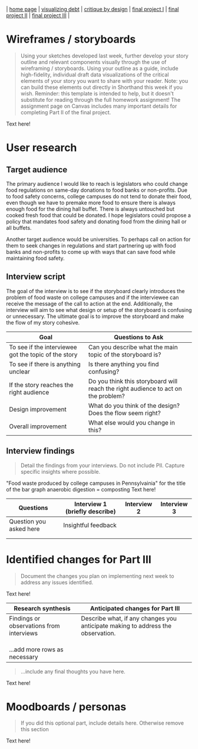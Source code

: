 | [home page](https://cmustudent.github.io/tswd-portfolio-templates/) | [visualizing debt](visualizing-government-debt) | [critique by design](critique-by-design) | [final project I](final-project-part-one) | [final project II](final-project-part-two) | [final project III](final-project-part-three) |

# Wireframes / storyboards
> Using your sketches developed last week, further develop your story outline and relevant components visually through the use of wireframing / storyboards. Using your outline as a guide, include high-fidelity, individual draft data visualizations of the critical elements of your story you want to share with your reader. Note: you can build these elements out directly in Shorthand this week if you wish.  Reminder: this template is intended to help, but it doesn't substitute for reading through the full homework assignment!  The assignment page on Canvas includes many important details for completing Part II of the final project. 

Text here!

# User research 

## Target audience
The primary audience I would like to reach is legislators who could change food regulations on same-day donations to food banks or non-profits. Due to food safety concerns, college campuses do  not tend to donate their food, even though we have to premake more food to ensure there is always enough food for the dining hall buffet. There is always untouched but cooked fresh food that could be donated. I hope legislators could propose a policy that mandates food safety and donating food from the dining hall or all buffets. 

Another target audience would be universities. To perhaps call on action for them to seek changes in regulations and start partnering up with food banks and non-profits to come up with ways that can save food while maintaining food safety.

## Interview script
The goal of the interview is to see if the storyboard clearly introduces the problem of food waste on college campuses and if the interviewee can receive the message of the call to action at the end. Additionally, the interview will aim to see what design or setup of the storyboard is confusing or unnecessary. The ultimate goal is to improve the storyboard and make the flow of my story cohesive. 

| Goal | Questions to Ask |
|------|------------------|
|To see if the interviewee got the topic of the story| Can you describe what the main topic of the storyboard is? |
|To see if there is anything unclear|Is there anything you find confusing?|
|If the story reaches the right audience | Do you think this storyboard will reach the right audience to act on the problem?|
|Design improvement| What do you think of the design? Does the flow seem right?|
|Overall improvement |What else would you change in this?|

## Interview findings
> Detail the findings from your interviews.  Do not include PII.  Capture specific insights where possible.

"Food waste produced by college campuses in Pennsylvainia" for the title of the bar graph
anaerobic digestion = composting 
Text here!

| Questions               | Interview 1 (briefly describe) | Interview 2 | Interview 3 |
|-------------------------|--------------------------------|-------------|-------------|
| Question you asked here | Insightful feedback            |             |             |
|                         |                                |             |             |
|                         |                                |             |             |


# Identified changes for Part III
> Document the changes you plan on implementing next week to address any issues identified.  

Text here!

| Research synthesis                       | Anticipated changes for Part III                                                |
|------------------------------------------|---------------------------------------------------------------------------------|
| Findings or observations from interviews | Describe what, if any changes you anticipate making to address the observation. |
|                                          |                                                                                 |
|                                          |                                                                                 |
|                                          |                                                                                 |
| ...add more rows as necessary            |                                                                                 |

> ...include any final thoughts you have here. 

Text here!

# Moodboards / personas
> If you did this optional part, include details here.  Otherwise remove this section

Text here!

